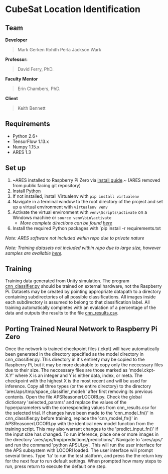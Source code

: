 # CubeSat Location Identification

## Team

**Developer**
> Mark Gerken
> Rohith Perla
> Jackson Wark


**Professor:**
> David Ferry, PhD.

**Faculty Mentor**
> Erin Chambers, PhD.

**Client**
> Keith Bennett

## Requirements
- Python 2.6+
- TensorFlow 1.13.x
- Numpy 1.15.x
- ARES 1.3

## Set up

1. ~ARES installed to Raspberry Pi Zero via [install guide](https://github.com/gerkenma/Position-Detection).~ (ARES removed from public facing git repository)
2. Install [Python](https://www.python.org/downloads/)
3. If not installed, install Virtualenv with `pip install virtualenv`
4. Navigate in a terminal window to the root directory of the project and set up a virtual environment with `virtualenv venv`
5. Activate the virtual environment with `venv\Scripts\activate` on a Windows machine or `source venv\bin\activate`
	- *More complete directions can be found [here](https://virtualenv.pypa.io/en/stable/userguide/#activate-script)*
6. Install the required Python packages with `pip install -r requirements.txt

*Note: ARES software not included within repo due to private nature*

*Note: Training datasets not included within repo due to large size, however samples are available [here](https://github.com/gerkenma/Position-Detection/tree/master/training_data_generation/picture_examples).* 

## Training

Training data generated from Unity simulation. The program [cnn_classifier.py](https://github.com/gerkenma/Position-Detection/blob/master/cnn_files/cnn_classifier.py) should be trained on external hardware, not the Raspberry Pi. Datasets may be created by pointing appropriate datapath to a directory containing subdirectories of all possible classifications. All images inside each subdirectory is assumed to belong to that classification label. All training automatically completes with an evalation of a percentage of the data and outputs the results to the file [cnn_results.csv](https://github.com/gerkenma/Position-Detection/blob/master/cnn_files/cnn_results.csv).

## Porting Trained Neural Network to Raspberry Pi Zero

Once the network is trained checkpoint files (.ckpt) will have automatically been generated in the directory specified as the model directory in cnn_classifier.py. This directory in it's entirety may be copied to the Raspberry Pi, but it may be more desirable to copy only the neccessary files due to their size. The neccessary files are those marked as 'model.ckpt-X.Y' where X is an integer and Y is either data, index, or meta. The checkpoint with the highest X is the most recent and will be used for inference. Copy all three types (or the entire directory) to the directory 'ares/aps/tmp/space_classifier_model/' after first removing its previous contents. Open the file APSReasonerLOCORI.py. Check the global dictionary 'selected_params' and replace the values of the hyperparameters with the corresponding values from cnn_results.csv for the selected trial. If changes have been made to the 'cnn_model_fn()' in cnn_classifier.py before training, replace the 'cnn_model_fn()' in APSReasonerLOCORI.py with the identical new model function from the training script. This may also warrant changes to the 'predict_input_fn()' if the input size has changed. To run inference, place one or more images in the directory 'ares/aps/tmp/predictions/predictions/'. Navigate to 'ares/aps/' and run the command 'python APSUI.py'. This will run the user interface for the APS subsystem with LOCORI loaded. The user interface will prompt several times. Type 'ta' to run the test platform, and press the the return key for the next four to run default settings. When prompted how many steps to run, press return to execute the default one step. 
